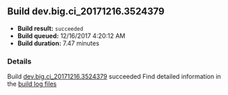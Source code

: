 ## Build dev.big.ci_20171216.3524379
- **Build result:** `succeeded`
- **Build queued:** 12/16/2017 4:20:12 AM
- **Build duration:** 7.47 minutes
### Details
Build [dev.big.ci_20171216.3524379](https://winappstudio.visualstudio.com/web/build.aspx?pcguid=a4ef43be-68ce-4195-a619-079b4d9834c2&builduri=vstfs%3a%2f%2f%2fBuild%2fBuild%2f24379) succeeded
Find detailed information in the [build log files](https://uwpctdiags.blob.core.windows.net/buildlogs/dev.big.ci_20171216.3524379_logs.zip)
